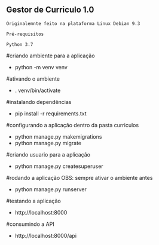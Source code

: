 ## Gestor de Curriculo 1.0
```
Originalemnte feito na plataforma Linux Debian 9.3

Pré-requisitos

Python 3.7
```
#criando ambiente para a aplicação
- python -m venv venv 

#ativando o ambiente
- . venv/bin/activate

#instalando dependências
- pip install -r requirements.txt

#configurando a aplicação dentro da pasta curriculos  
- python manage.py makemigrations
- python manage.py migrate

#criando usuario para a aplicação
- python manage.py createsuperuser

#rodando a aplicação OBS: sempre ativar o ambiente antes
- python manage.py runserver

#testando a aplicação
- http://localhost:8000

#consumindo a API
- http://localhost:8000/api